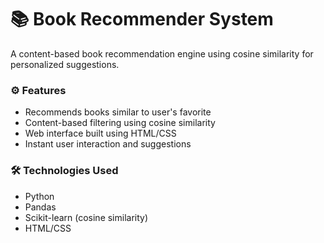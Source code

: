 # 📚 Book Recommender System

A content-based book recommendation engine using cosine similarity for personalized suggestions.

### ⚙️ Features
- Recommends books similar to user's favorite
- Content-based filtering using cosine similarity
- Web interface built using HTML/CSS
- Instant user interaction and suggestions

### 🛠 Technologies Used
- Python
- Pandas
- Scikit-learn (cosine similarity)
- HTML/CSS
